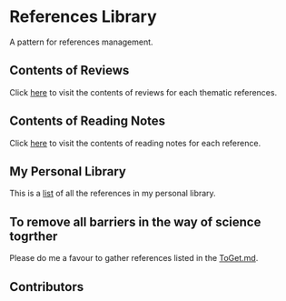 # References Library
A pattern for references management.

## Contents of Reviews
Click [here](https://github.com/ShawnXiee/references_library/blob/master/review/contents.md) to visit the contents of reviews for each thematic references.

## Contents of Reading Notes
Click [here](https://github.com/ShawnXiee/references_library/blob/master/note/contents.md) to visit the contents of reading notes for each reference.

## My Personal Library
This is a [list](https://github.com/ShawnXiee/references_library/blob/master/references/README.md) of all the references in my personal library.  

## To remove all barriers in the way of science togrther
Please do me a favour to gather references listed in the [ToGet.md](https://github.com/ShawnXiee/references_library/blob/master/ToGet.md).

## Contributors
